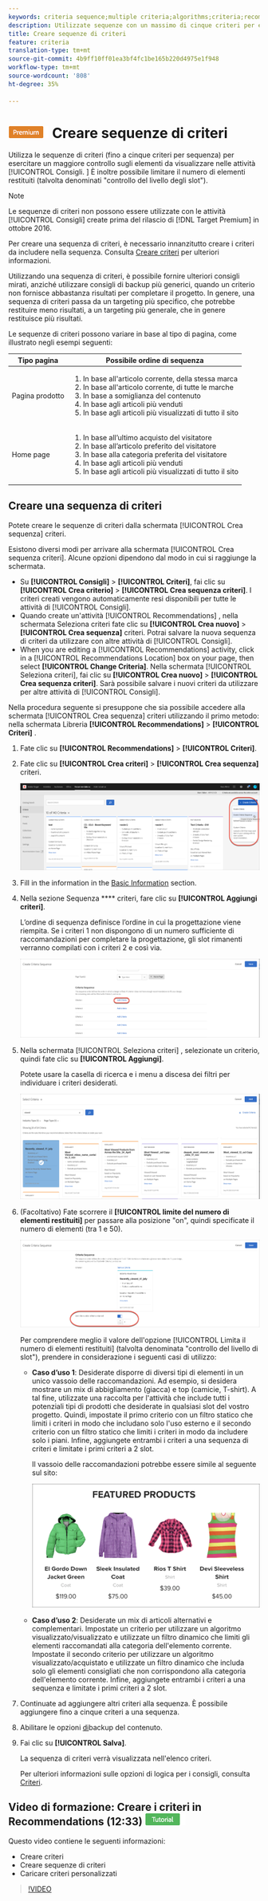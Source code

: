 ```yaml
---
keywords: criteria sequence;multiple criteria;algorithms;criteria;recommendations criteria;sequence;limit number of items returned;slot level control;slot
description: Utilizzate sequenze con un massimo di cinque criteri per esercitare un maggiore controllo sugli elementi visualizzati nelle attività di Adobe Target Recommendations .
title: Creare sequenze di criteri
feature: criteria
translation-type: tm+mt
source-git-commit: 4b9ff10ff01ea3bf4fc1be165b220d4975e1f948
workflow-type: tm+mt
source-wordcount: '808'
ht-degree: 35%

---
```



# ![PREMIUM](/help/assets/premium.png) Creare sequenze di criteri

Utilizza le sequenze di criteri (fino a cinque criteri per sequenza) per esercitare un maggiore controllo sugli elementi da visualizzare nelle attività [!UICONTROL Consigli. ] È inoltre possibile limitare il numero di elementi restituiti (talvolta denominati &quot;controllo del livello degli slot&quot;).

>[!NOTE]
>
>Le sequenze di criteri non possono essere utilizzate con le attività [!UICONTROL Consigli] create prima del rilascio di [!DNL Target Premium] in ottobre 2016.

Per creare una sequenza di criteri, è necessario innanzitutto creare i criteri da includere nella sequenza. Consulta [Creare criteri](/help/c-recommendations/c-algorithms/create-new-algorithm.md) per ulteriori informazioni.

Utilizzando una sequenza di criteri, è possibile fornire ulteriori consigli mirati, anziché utilizzare consigli di backup più generici, quando un criterio non fornisce abbastanza risultati per completare il progetto. In genere, una sequenza di criteri passa da un targeting più specifico, che potrebbe restituire meno risultati, a un targeting più generale, che in genere restituisce più risultati.

Le sequenze di criteri possono variare in base al tipo di pagina, come illustrato negli esempi seguenti:

| Tipo pagina | Possibile ordine di sequenza |
| --- | --- |
| Pagina prodotto | <ol><li>In base all&#39;articolo corrente, della stessa marca</li><li>In base all&#39;articolo corrente, di tutte le marche</li><li>In base a somiglianza del contenuto</li><li>In base agli articoli più venduti</li><li>In base agli articoli più visualizzati di tutto il sito</li></ol> |
| Home page | <ol><li>In base all’ultimo acquisto del visitatore </li><li>In base all’articolo preferito del visitatore</li><li>In base alla categoria preferita del visitatore</li><li>In base agli articoli più venduti</li><li>In base agli articoli più visualizzati di tutto il sito</li></ol> |

## Creare una sequenza di criteri

Potete creare le sequenze di criteri dalla schermata [!UICONTROL Crea sequenza] criteri.

Esistono diversi modi per arrivare alla schermata [!UICONTROL Crea sequenza criteri]. Alcune opzioni dipendono dal modo in cui si raggiunge la schermata.

* Su **[!UICONTROL Consigli]** > **[!UICONTROL Criteri]**, fai clic su **[!UICONTROL Crea criterio]** > **[!UICONTROL Crea sequenza criteri]**. I criteri creati vengono automaticamente resi disponibili per tutte le attività di [!UICONTROL Consigli].
* Quando create un&#39;attività [!UICONTROL Recommendations] , nella schermata Seleziona criteri fate clic su **[!UICONTROL Crea nuovo]** > **[!UICONTROL Crea sequenza]** criteri. Potrai salvare la nuova sequenza di criteri da utilizzare con altre attività di [!UICONTROL Consigli].
* When you are editing a [!UICONTROL Recommendations] activity, click in a [!UICONTROL Recommendations Location] box on your page, then select **[!UICONTROL Change Criteria]**. Nella schermata [!UICONTROL Seleziona criteri], fai clic su **[!UICONTROL Crea nuovo]** > **[!UICONTROL Crea sequenza criteri]**. Sarà possibile salvare i nuovi criteri da utilizzare per altre attività di [!UICONTROL Consigli].

Nella procedura seguente si presuppone che sia possibile accedere alla schermata [!UICONTROL Crea sequenza] criteri utilizzando il primo metodo: nella schermata Libreria **[!UICONTROL Recommendations]** > **[!UICONTROL Criteri]** .

1. Fate clic su **[!UICONTROL Recommendations]** > **[!UICONTROL Criteri]**.

1. Fate clic su **[!UICONTROL Crea criteri]** > **[!UICONTROL Crea sequenza]** criteri.

   ![](assets/CreateCriteriaSequence.png)

1. Fill in the information in the [Basic Information](/help/c-recommendations/c-algorithms/create-new-algorithm.md#info) section.

1. Nella sezione Sequenza **** criteri, fare clic su **[!UICONTROL Aggiungi criteri]**.

   L’ordine di sequenza definisce l’ordine in cui la progettazione viene riempita. Se i criteri 1 non dispongono di un numero sufficiente di raccomandazioni per completare la progettazione, gli slot rimanenti verranno compilati con i criteri 2 e così via.

   ![Aggiungi criteri](/help/c-recommendations/c-algorithms/assets/add-criteria.png)

1. Nella schermata [!UICONTROL Seleziona criteri] , selezionate un criterio, quindi fate clic su **[!UICONTROL Aggiungi]**.

   Potete usare la casella di ricerca e i menu a discesa dei filtri per individuare i criteri desiderati.

   ![Selezionare criteri](/help/c-recommendations/c-algorithms/assets/select-criteria.png)

1. (Facoltativo) Fate scorrere il **[!UICONTROL limite del numero di elementi restituiti]** per passare alla posizione &quot;on&quot;, quindi specificate il numero di elementi (tra 1 e 50).

   ![Limita il numero di elementi restituiti](/help/c-recommendations/c-algorithms/assets/limit-number.png)

   Per comprendere meglio il valore dell&#39;opzione [!UICONTROL Limita il numero di elementi restituiti] (talvolta denominata &quot;controllo del livello di slot&quot;), prendere in considerazione i seguenti casi di utilizzo:

   * **Caso d’uso 1**: Desiderate disporre di diversi tipi di elementi in un unico vassoio delle raccomandazioni. Ad esempio, si desidera mostrare un mix di abbigliamento (giacca) e top (camicie, T-shirt). A tal fine, utilizzate una raccolta per l&#39;attività che include tutti i potenziali tipi di prodotti che desiderate in qualsiasi slot del vostro progetto. Quindi, impostate il primo criterio con un filtro statico che limiti i criteri in modo che includano solo l&#39;uso esterno e il secondo criterio con un filtro statico che limiti i criteri in modo da includere solo i piani. Infine, aggiungete entrambi i criteri a una sequenza di criteri e limitate i primi criteri a 2 slot.

      Il vassoio delle raccomandazioni potrebbe essere simile al seguente sul sito:

      ![Vassoio delle raccomandazioni per i prodotti](/help/c-recommendations/c-algorithms/assets/featured-products.png)

   * **Caso d’uso 2**: Desiderate un mix di articoli alternativi e complementari. Impostate un criterio per utilizzare un algoritmo visualizzato/visualizzato e utilizzate un filtro dinamico che limiti gli elementi raccomandati alla categoria dell&#39;elemento corrente. Impostate il secondo criterio per utilizzare un algoritmo visualizzato/acquistato e utilizzate un filtro dinamico che includa solo gli elementi consigliati che non corrispondono alla categoria dell&#39;elemento corrente. Infine, aggiungete entrambi i criteri a una sequenza e limitate i primi criteri a 2 slot.

1. Continuate ad aggiungere altri criteri alla sequenza. È possibile aggiungere fino a cinque criteri a una sequenza.

1. Abilitare le opzioni [di](/help/c-recommendations/c-algorithms/create-new-algorithm.md#content)backup del contenuto.

1. Fai clic su **[!UICONTROL Salva]**.

   La sequenza di criteri verrà visualizzata nell&#39;elenco criteri.

   Per ulteriori informazioni sulle opzioni di logica per i consigli, consulta [Criteri](/help/c-recommendations/c-algorithms/algorithms.md).

## Video di formazione: Creare i criteri in Recommendations (12:33) ![Badge di esercitazione](/help/assets/tutorial.png)

Questo video contiene le seguenti informazioni:

* Creare criteri
* Creare sequenze di criteri
* Caricare criteri personalizzati

>[!VIDEO](https://video.tv.adobe.com/v/27694?quality=12)
